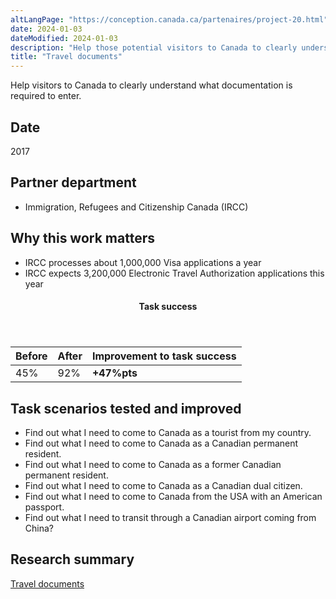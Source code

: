 ```yaml
---
altLangPage: "https://conception.canada.ca/partenaires/project-20.html"
date: 2024-01-03
dateModified: 2024-01-03
description: "Help those potential visitors to Canada to clearly understand what documentation is required to enter.  Date:2017."
title: "Travel documents"
---
```

<p>Help visitors to Canada to clearly understand what documentation is required to enter.</p>
<h2>Date</h2>
<p>2017</p>
<h2>Partner department</h2>
<ul>
  <li>Immigration, Refugees and Citizenship Canada (IRCC)</li>
</ul>
<h2>Why this work matters</h2>
<ul class="lst-spcd">
  <li>IRCC processes about 1,000,000 Visa applications a year</li>
  <li>IRCC expects 3,200,000 Electronic Travel Authorization applications this year</li>
</ul>
<div class="row mrgn-tp-lg mrgn-bttm-lg">
  <div class="col-md-8">
    <div class="panel panel-success">
      <header class="panel-heading">
        <h4 class="panel-title text-center">Task success</h4>
      </header>
      <table class="table">
        <thead>
          <tr style="">
            <th scope="col" class="col-md-3">Before</th>
            <th scope="col" class="col-md-3">After</th>
            <th scope="col" class="col-md-6">Improvement to task success</th>
          </tr>
        </thead>
        <tbody>
          <tr>
            <td class="table-smnum">45%</td>
            <td class="table-smnum">92%</td>
            <td class="table-smnum"><span class="text-success"><strong>+47%pts</strong></span></td>
          </tr>
        </tbody>
      </table>
    </div>
  </div>
</div>
<h2>Task scenarios tested and improved</h2>
<ul class="lst-spcd">
  <li>Find out what I need to come to Canada as a tourist from my country.</li>
  <li>Find out what I need to come to Canada as a Canadian permanent resident.</li>
  <li>Find out what I need to come to Canada as a former Canadian permanent resident.</li>
  <li>Find out what I need to come to Canada as a Canadian dual citizen.</li>
  <li>Find out what I need to come to Canada from the USA with an American passport.</li>
  <li>Find out what I need to transit through a Canadian airport coming from China?</li>
</ul>
<h2>Research summary</h2>
<p><a href="https://blog.canada.ca/2018/03/29/Visit-Canada-Optimization.html">Travel documents</a></p>
